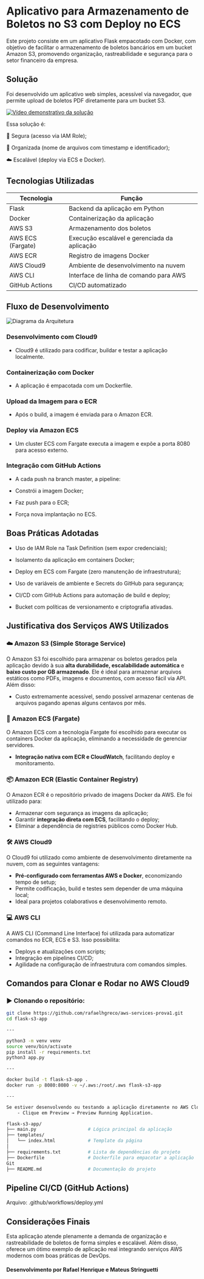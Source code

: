 
# Aplicativo para Armazenamento de Boletos no S3 com Deploy no ECS

Este projeto consiste em um aplicativo Flask empacotado com Docker, com objetivo de facilitar o armazenamento de boletos bancários em um bucket Amazon S3, promovendo organização, rastreabilidade e segurança para o setor financeiro da empresa.


## Solução
Foi desenvolvido um aplicativo web simples, acessível via navegador, que permite upload de boletos PDF diretamente para um bucket S3. 

[![Vídeo demonstrativo da solução](https://img.youtube.com/vi/7zwC2uqqL0I/0.jpg)](https://www.youtube.com/watch?v=7zwC2uqqL0I)

Essa solução é:

🔐 Segura (acesso via IAM Role);

📂 Organizada (nome de arquivos com timestamp e identificador);

☁️ Escalável (deploy via ECS e Docker).

## Tecnologias Utilizadas
| Tecnologia       | Função                                             |
|------------------|----------------------------------------------------|
| Flask            | Backend da aplicação em Python                     |
| Docker           | Containerização da aplicação                       |
| AWS S3           | Armazenamento dos boletos                          |
| AWS ECS (Fargate)| Execução escalável e gerenciada da aplicação       |
| AWS ECR          | Registro de imagens Docker                         |
| AWS Cloud9       | Ambiente de desenvolvimento na nuvem              |
| AWS CLI          | Interface de linha de comando para AWS             |
| GitHub Actions   | CI/CD automatizado                                 |

## Fluxo de Desenvolvimento
![Diagrama da Arquitetura](https://i.imgur.com/LNKs2QT.png)
### Desenvolvimento com Cloud9
- Cloud9 é utilizado para codificar, buildar e testar a aplicação localmente.

### Containerização com Docker
- A aplicação é empacotada com um Dockerfile.

### Upload da Imagem para o ECR
- Após o build, a imagem é enviada para o Amazon ECR.

### Deploy via Amazon ECS
- Um cluster ECS com Fargate executa a imagem e expõe a porta 8080 para acesso externo.

### Integração com GitHub Actions
- A cada push na branch master, a pipeline:

- Constrói a imagem Docker;

- Faz push para o ECR;

- Força nova implantação no ECS.

##  Boas Práticas Adotadas
- Uso de IAM Role na Task Definition (sem expor credenciais);

- Isolamento da aplicação em containers Docker;

- Deploy em ECS com Fargate (zero manutenção de infraestrutura);

- Uso de variáveis de ambiente e Secrets do GitHub para segurança;

- CI/CD com GitHub Actions para automação de build e deploy;

- Bucket com políticas de versionamento e criptografia ativadas.

## Justificativa dos Serviços AWS Utilizados
### ☁️ Amazon S3 (Simple Storage Service)
O Amazon S3 foi escolhido para armazenar os boletos gerados pela aplicação devido à sua **alta durabilidade, escalabilidade automática** e **baixo custo por GB armazenado**. Ele é ideal para armazenar arquivos estáticos como PDFs, imagens e documentos, com acesso fácil via API. Além disso:
- Custo extremamente acessível, sendo possível armazenar centenas de arquivos pagando apenas alguns centavos por mês.

### 🐳 Amazon ECS (Fargate)
O Amazon ECS com a tecnologia Fargate foi escolhido para executar os containers Docker da aplicação, eliminando a necessidade de gerenciar servidores.
- **Integração nativa com ECR e CloudWatch**, facilitando deploy e monitoramento.

### 📦 Amazon ECR (Elastic Container Registry)
O Amazon ECR é o repositório privado de imagens Docker da AWS. Ele foi utilizado para:
- Armazenar com segurança as imagens da aplicação;
- Garantir **integração direta com ECS**, facilitando o deploy;
- Eliminar a dependência de registries públicos como Docker Hub.

### 🛠️ AWS Cloud9
O Cloud9 foi utilizado como ambiente de desenvolvimento diretamente na nuvem, com as seguintes vantagens:
- **Pré-configurado com ferramentas AWS e Docker**, economizando tempo de setup;
- Permite codificação, build e testes sem depender de uma máquina local;
- Ideal para projetos colaborativos e desenvolvimento remoto.

### 💻 AWS CLI
A AWS CLI (Command Line Interface) foi utilizada para automatizar comandos no ECR, ECS e S3. Isso possibilita:
- Deploys e atualizações com scripts;
- Integração em pipelines CI/CD;
- Agilidade na configuração de infraestrutura com comandos simples.
## Comandos para Clonar e Rodar no AWS Cloud9

### ▶️ Clonando o repositório:

```bash
git clone https://github.com/rafaelhgreco/aws-services-prova1.git
cd flask-s3-app

---

python3 -m venv venv
source venv/bin/activate
pip install -r requirements.txt
python3 app.py

---

docker build -t flask-s3-app .
docker run -p 8080:8080 -v ~/.aws:/root/.aws flask-s3-app

---

Se estiver desenvolvendo ou testando a aplicação diretamente no AWS Cloud9.
    - Clique em Preview → Preview Running Application.

flask-s3-app/
├── main.py                   # Lógica principal da aplicação
├── templates/
│   └── index.html            # Template da página
│
├── requirements.txt          # Lista de dependências do projeto
├── Dockerfile                # Dockerfile para empacotar a aplicação
Git
├── README.md                 # Documentação do projeto
```
## Pipeline CI/CD (GitHub Actions)
Arquivo: .github/workflows/deploy.yml


## Considerações Finais
Esta aplicação atende plenamente a demanda de organização e rastreabilidade de boletos de forma simples e escalável. Além disso, oferece um ótimo exemplo de aplicação real integrando serviços AWS modernos com boas práticas de DevOps.
#### Desenvolvimento por Rafael Henrique e Mateus Stringuetti
